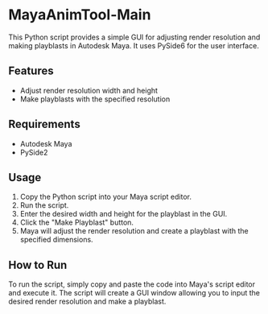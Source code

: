 # MayaAnimTool-Main
This Python script provides a simple GUI for adjusting render resolution and making playblasts in Autodesk Maya. It uses PySide6 for the user interface.

## Features

- Adjust render resolution width and height
- Make playblasts with the specified resolution

## Requirements

- Autodesk Maya
- PySide2

## Usage

1. Copy the Python script into your Maya script editor.
2. Run the script.
3. Enter the desired width and height for the playblast in the GUI.
4. Click the "Make Playblast" button.
5. Maya will adjust the render resolution and create a playblast with the specified dimensions.

## How to Run

To run the script, simply copy and paste the code into Maya's script editor and execute it. The script will create a GUI window allowing you to input the desired render resolution and make a playblast.
